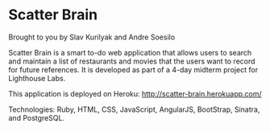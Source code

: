 Scatter Brain
=============

Brought to you by Slav Kurilyak and Andre Soesilo

Scatter Brain is a smart to-do web application that allows users to search and maintain a list of restaurants and movies that the users want to record for future references. It is developed as part of a 4-day midterm project for Lighthouse Labs.

This application is deployed on Heroku: http://scatter-brain.herokuapp.com/

Technologies: Ruby, HTML, CSS, JavaScript, AngularJS, BootStrap, Sinatra, and PostgreSQL.

